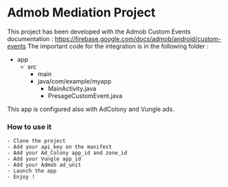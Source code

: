 Admob Mediation Project
======

This project has been developed with the Admob Custom Events documentation : https://firebase.google.com/docs/admob/android/custom-events
The important code for the integration is in the following folder : 

- app
	- src
		- main
		- java/com/example/myapp
			- MainActivity.java
			- PresageCustomEvent.java 

This app is configured also with AdColony and Vungle ads.

### How to use it
	- Clone the project
	- Add your api_key on the manifest
	- Add your Ad_Colony app_id and zone_id
	- Add your Vungle app_id
	- Add your Admob ad_unit
	- Launch the app 
	- Enjoy !
